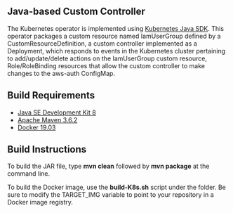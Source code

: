 ## Java-based Custom Controller

The Kubernetes operator is implemented using <a href="https://github.com/kubernetes-client/java">Kubernetes Java SDK</a>. This operator packages a custom resource named IamUserGroup defined by a CustomResourceDefinition, a custom controller implemented as a Deployment, which responds to events in the Kubernetes cluster pertaining to add/update/delete actions on the IamUserGroup custom resource, Role/RoleBinding resources that allow the custom controller to make changes to the aws-auth ConfigMap.

## Build Requirements

<ul>
  <li><a href="https://www.oracle.com/java/technologies/javase/javase-jdk8-downloads.html">Java SE Development Kit 8</a></li>
  <li><a href="https://maven.apache.org/download.cgi">Apache Maven 3.6.2</a></li>
  <li><a href="https://www.docker.com/products/container-runtime">Docker 19.03</a></li>
</ul>

## Build Instructions

To build the JAR file, type <b>mvn clean</b> followed by <b>mvn package</b> at the command line. 

To build the Docker image, use the <b>build-K8s.sh</b> script under the <docker-build> folder. Be sure to modify the TARGET_IMG variable to point to your repository in a Docker image registry.
